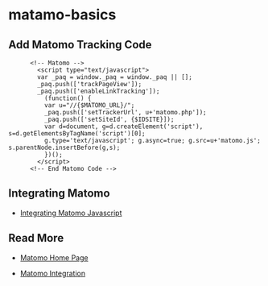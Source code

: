 # matamo-basics

## Add Matomo Tracking Code

          <!-- Matomo -->
            <script type="text/javascript">
            var _paq = window._paq = window._paq || [];
            _paq.push(['trackPageView']);
            _paq.push(['enableLinkTracking']);
              (function() {
              var u="//{$MATOMO_URL}/";
              _paq.push(['setTrackerUrl', u+'matomo.php']);
              _paq.push(['setSiteId', {$IDSITE}]);
              var d=document, g=d.createElement('script'), s=d.getElementsByTagName('script')[0];
              g.type='text/javascript'; g.async=true; g.src=u+'matomo.js'; s.parentNode.insertBefore(g,s);
              })();
            </script>
          <!-- End Matomo Code -->

## Integrating Matomo

- [Integrating Matomo Javascript](https://developer.matomo.org/guides/tracking-javascript-guide)

## Read More

- [Matomo Home Page](https://matomo.org/)

- [Matomo Integration](https://developer.matomo.org/integration)
